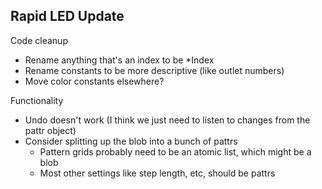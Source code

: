 Rapid LED Update
-

Code cleanup
- Rename anything that's an index to be *Index
- Rename constants to be more descriptive (like outlet numbers)
- Move color constants elsewhere?

Functionality
- Undo doesn't work (I think we just need to listen to changes from the pattr object)
- Consider splitting up the blob into a bunch of pattrs
  - Pattern grids probably need to be an atomic list, which might be a blob
  - Most other settings like step length, etc, should be pattrs
